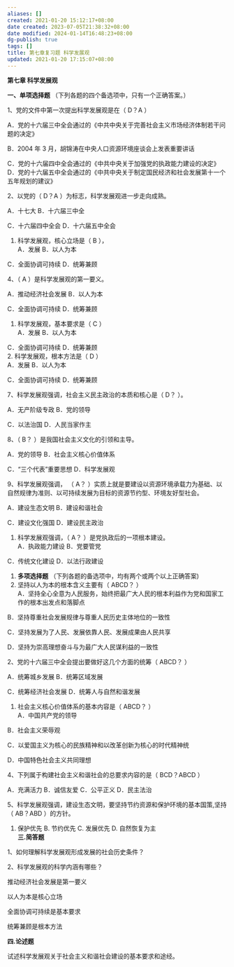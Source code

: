```yaml
---
aliases: []
created: 2021-01-20 15:12:17+08:00
date created: 2023-07-05T21:38:32+08:00
date modified: 2024-01-14T16:48:23+08:00
dg-publish: true
tags: []
title: 第七章复习题 科学发展观
updated: 2021-01-20 17:15:07+08:00
---
```


**第七章 科学发展观**

**一、单项选择题** （下列各题的四个备选项中，只有一个正确答案。）

1、党的文件中第一次提出科学发展观是在（ D？A ）

A．党的十六届三中全会通过的《中共中央关于完善社会主义市场经济体制若干问题的决定》

B．2004 年 3 月，胡锦涛在中央人口资源环境座谈会上发表重要讲话

C．党的十六届四中全会通过的《中共中央关于加强党的执政能力建设的决定》 D．党的十六届五中全会通过的《中共中央关于制定国民经济和社会发展第十一个五年规划的建议》

2、以党的（ D？A ）为标志，科学发展观进一步走向成熟。

A．十七大 B．十六届三中全

C．十六届四中全会 D．十六届五中全会
1.  科学发展观，核心立场是（ B ），  
A．发展 B．以人为本

C．全面协调可持续 D．统筹兼顾

4、（ A ）是科学发展观的第一要义。

A．推动经济社会发展 B．以人为本

C．全面协调可持续 D．统筹兼顾
1.  科学发展观，基本要求是（ C ）  
A．发展 B．以人为本

C．全面协调可持续 D．统筹兼顾  
2.  科学发展观，根本方法是（ D ）  
A．发展 B．以人为本

C．全面协调可持续 D．统筹兼顾

7、科学发展观强调，社会主义民主政治的本质和核心是（ D？ ）。

A．无产阶级专政 B．党的领导

C．以法治国 D．人民当家作主

8、（ B？ ）是我国社会主义文化的引领和主导。

A．党的领导 B．社会主义核心价值体系

C．“三个代表”重要思想 D．科学发展观

9、科学发展观强调， （ A？ ）实质上就是要建设以资源环境承载力为基础、以自然规律为准则、以可持续发展为目标的资源节约型、环境友好型社会。

A．建设生态文明 B．建设和谐社会

C．建设文化强国 D．建设民主政治
1.  科学发展观强调，（ A？ ）是党执政后的一项根本建设。  
A．执政能力建设 B．党要管党

C．传统文化建设 D．以法行政建设
1.  **多项选择题** （下列各题的备选项中，均有两个或两个以上正确答案)
1.  坚持以人为本的根本含义主要有（ ABCD？ ）  
A．坚持全心全意为人民服务，始终把最广大人民的根本利益作为党和国家工作的根本出发点和落脚点

B．坚持尊重社会发展规律与尊重人民历史主体地位的一致性

C．坚持发展为了人民、发展依靠人民、发展成果由人民共享

D．坚持为崇高理想奋斗与为最广大人民谋利益的一致性

2、党的十六届三中全会提出要做好这几个方面的统筹（ ABCD？ ）

A．统筹城乡发展 B．统筹区域发展

C．统筹经济社会发展 D．统筹人与自然和谐发展
1.  社会主义核心价值体系的基本内容是（ ABCD？ ）  
A．中国共产党的领导

B．社会主义荣辱观

C．以爱国主义为核心的民族精神和以改革创新为核心的时代精神统

D．中国特色社会主义共同理想

4、下列属于构建社会主义和谐社会的总要求内容的是（ BCD？ABCD ）

A．充满活力 B．诚信友爱 C．公平正义 D．民主法治

5、科学发展观强调，建设生态文明，要坚持节约资源和保护环境的基本国策,坚持（ AB？ABD ）的方针。
1.  保护优先 B. 节约优先 C. 发展优先 D. 自然恢复为主  
**三.简答题**

1、如何理解科学发展观形成发展的社会历史条件？

2、科学发展观的科学内涵有哪些？

推动经济社会发展是第一要义

以人为本是核心立场

全面协调可持续是基本要求

统筹兼顾是根本方法

**四.论述题**

试述科学发展观关于社会主义和谐社会建设的基本要求和途经。